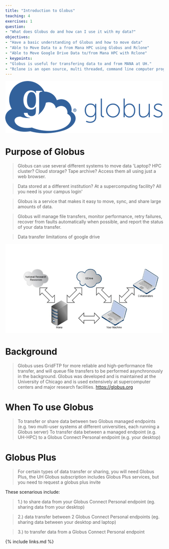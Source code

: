 ```yaml
---
title: "Introduction to Globus"
teaching: 4
exercises: 1
question:
- "What does Globus do and how can I use it with my data?"
objectives:
- "Have a basic understanding of Globus and how to move data"
- "Able to Move Data to a from Mana HPC using Globus and Rclone"
- "Able to Move Google Drive Data to/from Mana HPC with Rclone"
- keypoints:
- "Globus is useful for transfering data to and from MANA at UH."
- "Rclone is an open source, multi threaded, command line computer program to manage or migrate content on cloud and other high latency storage. Its capabilities    include sync, transfer, crypt, cache, union, and compress data"
---
```


<img src="../assets/img/globus_rclone/globus_and_rclone4.png" width=500px />


# Purpose of Globus 

> Globus can use several different systems to move data
> 'Laptop? HPC cluster? Cloud storage? Tape archive? Access them all using just a web browser.

> Data stored at a different institution? At a supercomputing facility? All you need is your campus login'

> Globus is a service that makes it easy to move, sync, and share large amounts of data.

> Globus will manage file transfers, monitor performance, retry failures, recover from faults automatically when possible, and report the status of your data transfer.

> Data transfer limitations of google drive

<img src="../assets/img/globus_rclone/globus_and_rclone2.jpg" width=500px />

# Background
> Globus uses GridFTP for more reliable and high-performance file transfer, and will queue file transfers to be performed asynchronously in the background.
> Globus was developed and is maintained at the University of Chicago and is used extensively at supercomputer centers and major research facilities. https://globus.org

# When To use Globus
> To transfer or share data between two Globus managed endpoints \(e\.g\. two multi\-user systems at different universities\, each running a Globus server\)
> To transfer data between a managed endpoint \(e\.g\. UH\-HPC\) to a Globus Connect Personal endpoint \(e\.g\. your desktop\)

# Globus Plus
> For certain types of data transfer or sharing, you will need Globus Plus, the UH Globus subscription includes Globus Plus services, but you need to request a globus plus invite

These scenarious include:

> 1.)   to share data from your Globus Connect Personal endpoint (eg. sharing data from your desktop)

> 2.)   data transfer between 2 Globus Connect Personal endpoints (eg. sharing data between your desktop and laptop)

> 3.)   to transfer data from a Globus Connect Personal endpoint

{% include links.md %}
